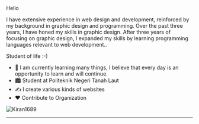 <!--Banner-->

<hr1>
Hello
</hr1>

<!--Header Name-->

<!--Start Intro-->               
<p align="left">I have extensive experience in web design and development, reinforced by my background in graphic design and programming. Over the past three years, I have honed my skills in graphic design. After three years of focusing on graphic design, I expanded my skills by learning programming languages relevant to web development.. </p>

Student of life :-)
- 🌱 I am currently learning many things, I believe that every day is an opportunity to learn and will continue.
- 🏙 Student at Politeknik Negeri Tanah Laut
- ✍ I create various kinds of websites
- ❤ Contribute to Organization


<!--End Intro-->

<!--Profile Count Badge-->
<p align="left">
  <img src="https://komarev.com/ghpvc/?username=Kiran1689&label=Profile%20views&color=770677&style=for-the-badge&logo=star" alt="Kiran1689" style="padding-right:20px;" />
</p>

---

